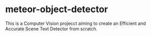 # meteor-object-detector

This is a Computer Vision projecct aiming to create an Efficient and Accurate Scene Text Detector from scratch.






















